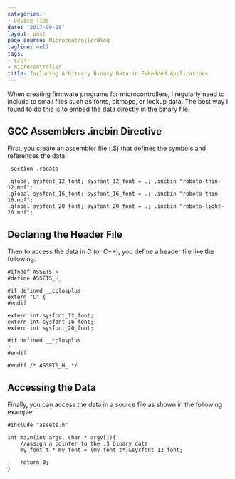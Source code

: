 ```yaml
---
categories:
- Device Tips
date: "2017-09-29"
layout: post
page_source: MicrocontrollerBlog
tagline: null
tags:
- c/c++
- microcontroller
title: Including Arbitrary Binary Data in Embedded Applications
---
```


When creating firmware programs for microcontrollers, I regularly need to include to small files such as fonts, bitmaps, or lookup data. The best way I found to do this is to embed the data directly in the binary file.

## GCC Assemblers .incbin Directive

First, you create an assembler file (.S) that defines the symbols and references the data.

```
.section .rodata

.global sysfont_12_font; sysfont_12_font = .; .incbin "roboto-thin-12.mbf";
.global sysfont_16_font; sysfont_16_font = .; .incbin "roboto-thin-16.mbf";
.global sysfont_20_font; sysfont_20_font = .; .incbin "roboto-light-20.mbf";
```

## Declaring the Header File

Then to access the data in C (or C++), you define a header file like the following.

```
#ifndef ASSETS_H_
#define ASSETS_H_

#if defined __cplusplus
extern "C" {
#endif

extern int sysfont_12_font;
extern int sysfont_16_font;
extern int sysfont_20_font;

#if defined __cplusplus
}
#endif

#endif /* ASSETS_H_ */
```

## Accessing the Data

Finally, you can access the data in a source file as shown in the following example.

```
#include "assets.h"

int main(int argc, char * argv[]){
    //assign a pointer to the .S binary data
    my_font_t * my_font = (my_font_t*)&sysfont_12_font;

    return 0;
}
```

